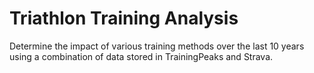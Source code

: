 # Triathlon Training Analysis

Determine the impact of various training methods over the last 10 years using a combination of data stored in TrainingPeaks and Strava.
